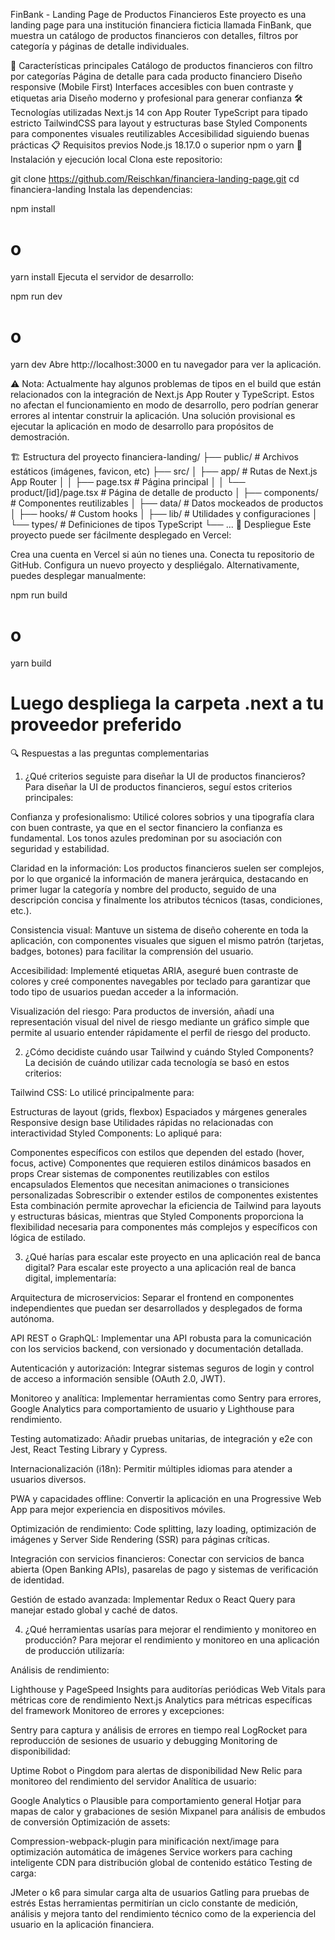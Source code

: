 FinBank - Landing Page de Productos Financieros
Este proyecto es una landing page para una institución financiera ficticia llamada FinBank, que muestra un catálogo de productos financieros con detalles, filtros por categoría y páginas de detalle individuales.

🚀 Características principales
Catálogo de productos financieros con filtro por categorías
Página de detalle para cada producto financiero
Diseño responsive (Mobile First)
Interfaces accesibles con buen contraste y etiquetas aria
Diseño moderno y profesional para generar confianza
🛠️ Tecnologías utilizadas
Next.js 14 con App Router
TypeScript para tipado estricto
TailwindCSS para layout y estructuras base
Styled Components para componentes visuales reutilizables
Accesibilidad siguiendo buenas prácticas
📋 Requisitos previos
Node.js 18.17.0 o superior
npm o yarn
🔧 Instalación y ejecución local
Clona este repositorio:

git clone https://github.com/Reischkan/financiera-landing-page.git
cd financiera-landing
Instala las dependencias:

npm install
# o
yarn install
Ejecuta el servidor de desarrollo:

npm run dev
# o
yarn dev
Abre http://localhost:3000 en tu navegador para ver la aplicación.

⚠️ Nota: Actualmente hay algunos problemas de tipos en el build que están relacionados con la integración de Next.js App Router y TypeScript. Estos no afectan el funcionamiento en modo de desarrollo, pero podrían generar errores al intentar construir la aplicación. Una solución provisional es ejecutar la aplicación en modo de desarrollo para propósitos de demostración.

🏗️ Estructura del proyecto
financiera-landing/
├── public/             # Archivos estáticos (imágenes, favicon, etc)
├── src/
│   ├── app/            # Rutas de Next.js App Router
│   │   ├── page.tsx    # Página principal
│   │   └── product/[id]/page.tsx  # Página de detalle de producto
│   ├── components/     # Componentes reutilizables
│   ├── data/           # Datos mockeados de productos
│   ├── hooks/          # Custom hooks
│   ├── lib/            # Utilidades y configuraciones
│   └── types/          # Definiciones de tipos TypeScript
└── ...
🚀 Despliegue
Este proyecto puede ser fácilmente desplegado en Vercel:

Crea una cuenta en Vercel si aún no tienes una.
Conecta tu repositorio de GitHub.
Configura un nuevo proyecto y despliégalo.
Alternativamente, puedes desplegar manualmente:

npm run build
# o
yarn build

# Luego despliega la carpeta .next a tu proveedor preferido
🔍 Respuestas a las preguntas complementarias
1. ¿Qué criterios seguiste para diseñar la UI de productos financieros?
Para diseñar la UI de productos financieros, seguí estos criterios principales:

Confianza y profesionalismo: Utilicé colores sobrios y una tipografía clara con buen contraste, ya que en el sector financiero la confianza es fundamental. Los tonos azules predominan por su asociación con seguridad y estabilidad.

Claridad en la información: Los productos financieros suelen ser complejos, por lo que organicé la información de manera jerárquica, destacando en primer lugar la categoría y nombre del producto, seguido de una descripción concisa y finalmente los atributos técnicos (tasas, condiciones, etc.).

Consistencia visual: Mantuve un sistema de diseño coherente en toda la aplicación, con componentes visuales que siguen el mismo patrón (tarjetas, badges, botones) para facilitar la comprensión del usuario.

Accesibilidad: Implementé etiquetas ARIA, aseguré buen contraste de colores y creé componentes navegables por teclado para garantizar que todo tipo de usuarios puedan acceder a la información.

Visualización del riesgo: Para productos de inversión, añadí una representación visual del nivel de riesgo mediante un gráfico simple que permite al usuario entender rápidamente el perfil de riesgo del producto.

2. ¿Cómo decidiste cuándo usar Tailwind y cuándo Styled Components?
La decisión de cuándo utilizar cada tecnología se basó en estos criterios:

Tailwind CSS: Lo utilicé principalmente para:

Estructuras de layout (grids, flexbox)
Espaciados y márgenes generales
Responsive design base
Utilidades rápidas no relacionadas con interactividad
Styled Components: Lo apliqué para:

Componentes específicos con estilos que dependen del estado (hover, focus, active)
Componentes que requieren estilos dinámicos basados en props
Crear sistemas de componentes reutilizables con estilos encapsulados
Elementos que necesitan animaciones o transiciones personalizadas
Sobrescribir o extender estilos de componentes existentes
Esta combinación permite aprovechar la eficiencia de Tailwind para layouts y estructuras básicas, mientras que Styled Components proporciona la flexibilidad necesaria para componentes más complejos y específicos con lógica de estilado.

3. ¿Qué harías para escalar este proyecto en una aplicación real de banca digital?
Para escalar este proyecto a una aplicación real de banca digital, implementaría:

Arquitectura de microservicios: Separar el frontend en componentes independientes que puedan ser desarrollados y desplegados de forma autónoma.

API REST o GraphQL: Implementar una API robusta para la comunicación con los servicios backend, con versionado y documentación detallada.

Autenticación y autorización: Integrar sistemas seguros de login y control de acceso a información sensible (OAuth 2.0, JWT).

Monitoreo y analítica: Implementar herramientas como Sentry para errores, Google Analytics para comportamiento de usuario y Lighthouse para rendimiento.

Testing automatizado: Añadir pruebas unitarias, de integración y e2e con Jest, React Testing Library y Cypress.

Internacionalización (i18n): Permitir múltiples idiomas para atender a usuarios diversos.

PWA y capacidades offline: Convertir la aplicación en una Progressive Web App para mejor experiencia en dispositivos móviles.

Optimización de rendimiento: Code splitting, lazy loading, optimización de imágenes y Server Side Rendering (SSR) para páginas críticas.

Integración con servicios financieros: Conectar con servicios de banca abierta (Open Banking APIs), pasarelas de pago y sistemas de verificación de identidad.

Gestión de estado avanzada: Implementar Redux o React Query para manejar estado global y caché de datos.

4. ¿Qué herramientas usarías para mejorar el rendimiento y monitoreo en producción?
Para mejorar el rendimiento y monitoreo en una aplicación de producción utilizaría:

Análisis de rendimiento:

Lighthouse y PageSpeed Insights para auditorías periódicas
Web Vitals para métricas core de rendimiento
Next.js Analytics para métricas específicas del framework
Monitoreo de errores y excepciones:

Sentry para captura y análisis de errores en tiempo real
LogRocket para reproducción de sesiones de usuario y debugging
Monitoring de disponibilidad:

Uptime Robot o Pingdom para alertas de disponibilidad
New Relic para monitoreo del rendimiento del servidor
Analítica de usuario:

Google Analytics o Plausible para comportamiento general
Hotjar para mapas de calor y grabaciones de sesión
Mixpanel para análisis de embudos de conversión
Optimización de assets:

Compression-webpack-plugin para minificación
next/image para optimización automática de imágenes
Service workers para caching inteligente
CDN para distribución global de contenido estático
Testing de carga:

JMeter o k6 para simular carga alta de usuarios
Gatling para pruebas de estrés
Estas herramientas permitirían un ciclo constante de medición, análisis y mejora tanto del rendimiento técnico como de la experiencia del usuario en la aplicación financiera.
